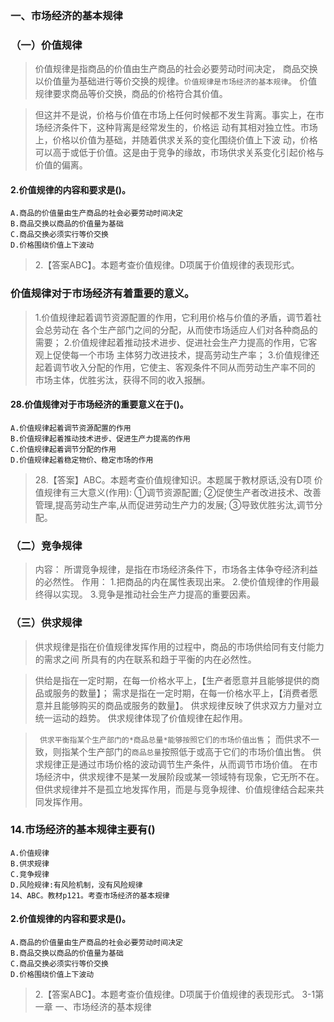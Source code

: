 
### 一、市场经济的基本规律
### （一）价值规律
>   价值规律是指商品的价值由生产商品的社会必要劳动时间决定，
商品交换以价值量为基础进行等价交换的规律。`价值规律是市场经济的基本规律`。
    价值规律要求商品等价交换，商品的价格符合其价值。
    
>   但这并不是说，价格与价值在市场上任何时候都不发生背离。事实上，在市场经济条件下，这种背离是经常发生的，价格运
    动有其相对独立性。市场上，价格以价值为基础，并随着供求关系的变化围绕价值上下波
    动，价格可以高于或低于价值。这是由于竞争的缘故，市场供求关系变化引起价格与价值的偏离。

#### 2.价值规律的内容和要求是()。
    A.商品的价值量由生产商品的社会必要劳动时间决定
    B.商品交换以商品的价值量为基础
    C.商品交换必须实行等价交换
    D.价格围绕价值上下波动
>   2.【答案ABC】。本题考查价值规律。D项属于价值规律的表现形式。

    
### 价值规律对于市场经济有着重要的意义。
>   1.价值规律起着调节资源配置的作用，它利用价格与价值的矛盾，调节着社会总劳动在
    各个生产部门之间的分配，从而使市场适应人们对各种商品的需要；
    2.价值规律起着推动技术进步、促进社会生产力提高的作用，它客观上促使每一个市场
    主体努力改进技术，提高劳动生产率；
    3.价值规律还起着调节收入分配的作用，它使主、客观条件不同从而劳动生产率不同的
    市场主体，优胜劣汰，获得不同的收入报酬。

#### 28.价值规律对于市场经济的重要意义在于()。
    A.价值规律起着调节资源配置的作用
    B.价值规律起着推动技术进步、促进生产力提高的作用
    C.价值规律起着调节分配的作用
    D.价值规律起着稳定物价、稳定市场的作用
>   28.【答案】ABC。本题考查价值规律知识。本题属于教材原话,没有D项
    价值规律有三大意义(作用):
    ①调节资源配置;
    ②促使生产者改进技术、改善管理,提高劳动生产率,从而促进劳动生产力的发展;
    ③导致优胜劣汰,调节分配。
        
### （二）竞争规律
>   内容：
        所谓竞争规律，是指在市场经济条件下，市场各主体争夺经济利益的必然性。
>   作用：
    1.把商品的内在属性表现出来。
    2.使价值规律的作用最终得以实现。
    3.竞争是推动社会生产力提高的重要因素。
    
### （三）供求规律
>   供求规律是指在价值规律发挥作用的过程中，商品的市场供给同有支付能力的需求之间
    所具有的内在联系和趋于平衡的内在必然性。

>   供给是指在一定时期，在每一价格水平上，【生产者愿意并且能够提供的商品或服务的数量】；
    需求是指在一定时期，在每一价格水平上，【消费者愿意并且能够购买的商品或服务的数量】。
    供求规律反映了供求双方力量对立统一运动的趋势。
    供求规律体现了价值规律在起作用。

>  ` 供求平衡指某个生产部门的*商品总量*能够按照它们的市场价值出售`；
    而供求不一致，则指某个生产部门的`商品总量`按照低于或高于它们的市场价值出售。
    供求规律正是通过市场价格的波动调节生产条件，从而调节市场价值。
    在市场经济中，供求规律不是某一发展阶段或某一领域特有现象，它无所不在。
    但供求规律并不是孤立地发挥作用，而是与竞争规律、价值规律结合起来共同发挥作用。


### 14.市场经济的基本规律主要有()
    A.价值规律
    B.供求规律
    C.竞争规律
    D.风险规律:有风险机制，没有风险规律
    14、ABC。教材p121。考查市场经济的基本规律

#### 2.价值规律的内容和要求是()。
    A.商品的价值量由生产商品的社会必要劳动时间决定
    B.商品交换以商品的价值量为基础
    C.商品交换必须实行等价交换
    D.价格围绕价值上下波动
>   2.【答案ABC】。本题考查价值规律。D项属于价值规律的表现形式。
3-1第一章 一、市场经济的基本规律
